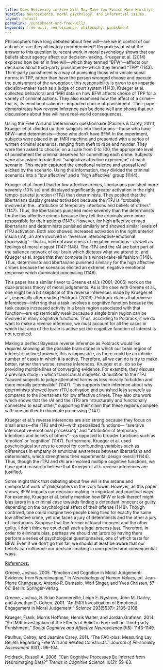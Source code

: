 ```yaml
---
title: Does Believing in Free Will May Make You Punish More Harshly?
subtitle: Neuroscience, moral psychology, and inferential issues.
layout: default
permalink: /punishment-and-free-will/
keywords: free will, neuroscience, philosophy, punishment
---
```

Philosophers have long debated about free will—are we in control of our actions or are they ultimately predetermined? Regardless of what the answer to this question is, recent work in moral psychology shows that our beliefs about agency affect our decision-making. Krueger et al. (2014) explored how belief in free will—which they termed “BFW”—affects our decisions about third-party punishment—which they termed “TPP” (1143). Third-party punishment is a way of punishing those who violate social norms; in TPP, rather than have the person wronged choose and execute the punishment of the wrongdoer, this responsibility is given to an impartial decision-maker such as a judge or court system (1143). Krueger et al. collected behavioral and fMRI data on how BFW affects choice of TPP for a variety of criminal actions. They also examined how the affect of a crime—that is, its emotional salience—impacted choice of punishment. Their paper demonstrates how reverse inference can be done well and shows that our discussions about free will have real-world consequences.

Using the Free Will and Determinism questionnaire (Paulhus & Carey, 2011), Krueger et al. divided up their subjects into libertarians—those who have BFW—and determinists—those who don’t have BFW. In the experiment, subjects were placed in an fMRI machine and presented with a series of written criminal scenarios, ranging from theft to rape and murder. They were then asked to choose, on a scale from 0 to 100, the appropriate level of punishment the criminal deserved for committing each crime. Subjects were also asked to rate their “subjective affective experience” of each scenario. This metric captured the emotional valence and arousal level elicited by the scenario. Using this information, they divided the criminal scenarios into a “low affective” and a “high affective” group (1144).

Krueger et al. found that for low affective crimes, libertarians punished more severely (10% so) and displayed significantly greater activation in the right tempo-parietal junction (rTPJ) than determinists. They posited that the libertarians display greater activation because the rTPJ is “probably involved in the…attribution of temporary intentions and beliefs of others” (1147). Thus, the libertarians punished more severely than the determinists for the low affective crimes because they felt the criminals were more responsible for their actions (1147). However, for high affective crimes libertarians and determinists punished similarly and showed similar levels of rTPJ activation. Both also showed increased activation in the right anterior insula (rAI), an area involved in “aversive interoceptive-emotional processing”—that is, internal awareness of negative emotions—as well as feelings of moral disgust (1147-1148). The rTPJ and the rAI are both part of the salience network of our brain which dictates what we attend to, and Krueger et al. argue that they compete in a winner-take-all fashion (1148). Thus, determinists and libertarians punished similarly for the high affective crimes because the scenarios elicited an extreme, negative emotional response which dominated processing (1148).

This paper has a similar flavor to Greene et al.’s (2001; 2005) work on the dual-process theory of moral judgements. As is the case with Greene et al., one might be a bit skeptical of the reverse inferences made by Krueger et al., especially after reading Poldrack (2006). Poldrack claims that reverse inferences—inferring that a task involves a cognitive function because the task causes increased activity in a brain region associated with that function—are epistemically weak because a single brain region can be involved in many cognitive functions. Thus, according to Poldrack, if we do want to make a reverse inference, we must account for all the cases in which that area of the brain is active yet the cognitive function of interest is not recruited.

Making a perfect Bayesian reverse inference as Poldrack would like requires knowing all the possible brain states in which our brain region of interest is active; however, this is impossible, as there could be an infinite number of cases in which it is active. Therefore, all we can do is try to make better, rather than worse, reverse inferences. Krueger et al. do so by providing multiple lines of converging evidence. For example, they discuss a previous study in which transcranial magnetic stimulation to the rTPJ “caused subjects to judge attempted harms as less morally forbidden and more morally permissible” (1147). This supports their inference about why determinists showed lower rTPJ activation and punished less severely as compared to the libertarians for low affective crimes. They also cite work which shows that the rAI and the rTPJ are “structurally and functionally connected to each other,” supporting their claim that these regions compete with one another to dominate processing (1147).

Krueger et al.’s reverse inferences are also strong because they focus on small areas—the rTPJ and rAI—with specialized functions— “aversive interoceptive-emotional processing” and “attribution of temporary intentions and beliefs of others”—as opposed to broader functions such as ‘emotion’ or ‘cognition’ (1147). Furthermore, Krueger et al. used psychological surveys to control for confounding variables such as differences in empathy or emotional awareness between libertarians and determinists, which strengthens their experimental design overall (1144). Thus, though the rTPJ and rAI are involved multiple cognitive functions, we have good reason to believe that Krueger et al.’s reverse inferences are justified.

Some might think that debating about free will is the arcane and unimportant work of philosophers in the ivory tower. However, as this paper shows, BFW impacts our decision-making in important and practical ways. For example, Krueger et al. briefly mention how BFW or lack thereof might bias jurors in a criminal case towards finding a defendant innocent or guilty, depending on the psychological affect of their offense (1148). Though contrived, one could imagine two people being tried for exactly the same low affective crime, yet one faces a jury of determinists and the other a jury of libertarians. Suppose that the former is found innocent and the other guilty. I don’t think we could call such a legal process just. Therefore, in order to eliminate bias, perhaps we should vet jurors by having them perform a series of psychological questionnaires, one of which tests for BFW. Even if we don’t go this far, we should at least be aware that our beliefs can influence our decision-making in unexpected and consequential ways.

<u>References:</u>

Greene, Joshua. 2005. “Emotion and Cognition in Moral Judgement: Evidence from Neuroimaging.” In _Neurobiology of Human Values_, ed. Jean-Pierre Changeaux, Antonio R. Damasio, Wolf Singer, and Yves Christen, 57–66. Berlin: Springer-Verlag.

Greene, Joshua, R. Brian Sommerville, Leigh E. Nystrom, John M. Darley, and Jonathan D. Cohen. 2001. “An fMRI Investigation of Emotional Engagement in Moral Judgement.” _Science_ 293(5537): 2105–2108.

Krueger, Frank, Morris Hoffman, Henrik Walter, and Jordan Grafman. 2014. “An fMRI Investigation of the Effects of Belief in Free-will on Third-party Punishment.” _Social Cognitive and Affective Neuroscience_ 9(8): 1143–1149.

Paulhus, Delroy, and Jasmine Carey. 2011. “The FAD-plus: Measuring Lay Beliefs Regarding Free Will and Related Constructs.” _Journal of Personality Assessment_ 93(1): 96–104.

Poldrack, Russell A. 2006. “Can Cognitive Processes Be Inferred from Neuroimaging Data?” _Trends in Cognitive Science_ 10(2): 59–63.

&nbsp;